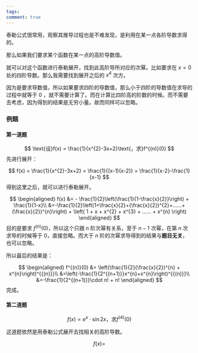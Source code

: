 ```yaml
---
tags: 
comment: true
---
```

泰勒公式很常用，观察其推导过程也是不难发现，是利用在某一点各阶导数求得的。

那么如果我们要求某个函数在某一点的高阶导数值。

就可以对这个函数进行泰勒展开，找到此高阶导所对应的次幂。比如要求在 $x=0$ 处的四阶导数。那么我需要找到展开之后的 $x^{4}$ 次方。

因为是要求导数值，所以如果要求四阶的导数值，那么小于四阶的导数值在求导的过程中就等于 $0$ ，就不需要计算了。而在计算比四阶高的阶数的时候。而不需要去考虑，因为得到的结果是无穷小量。故而同样可以忽略。

### 例题

#### 第一道题

$$
\text{设}f(x) = \frac{1}{x^{2}-3x+2}\text{，求}f^{(n)}(0)
$$
先进行展开：

$$
f(x) = \frac{1}{x^{2}-3x+2} = \frac{1}{(x-1)(x-2)} = \frac{1}{x-2}-\frac{1}{x-1}
$$
得到这里之后，就可以进行泰勒展开。

$$
\begin{aligned}
f(x) &= - \frac{1}{2}\left(\frac{1}{1-\frac{x}{2}}\right) + \frac{1}{1-x}\\
&=-\frac{1}{2}\left(1+\frac{x}{2}+(\frac{x}{2})^{2}+……+(\frac{x}{2})^{n}\right) + \left( 1 + x + x^{2} + x^{3} + …… + x^{n} \right)
\end{aligned}
$$
目的是要求 $f^{(n)}(0)$，所以这个只跟 $n$ 阶次幂有关系，至于 $n-1$ 次幂，在第 $n$ 次求导的时候等于 $0$，直接忽略。而大于 $n$ 阶的次幂求导得到的结果与**题目无关**，也可以忽略。

所以最后的结果是：

$$
\begin{aligned}
f^{(n)}(0) &= \left(\frac{1}{2}(\frac{x}{2})^{n} + x^{n}\right)^{{(n)}}\\
&=\left(-\frac{1}{2^{(n+1)}}x^{n}+x^{n}\right)^{{(n)}}\\
&=-\frac{1}{2^{(n+1)}}\cdot n! + n!
\end{aligned}
$$
完成。

#### 第二道题

$$
f(x) = e^{x} \cdot \sin{2x}\text{，求}f^{(4)}(0)
$$

这道题依然是用泰勒公式展开去找相关的高阶导数。

$$
f(x) = 
$$ 
